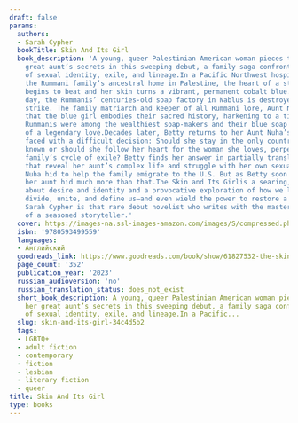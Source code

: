 ```yaml
---
draft: false
params:
  authors:
  - Sarah Cypher
  bookTitle: Skin And Its Girl
  book_description: 'A young, queer Palestinian American woman pieces together her
    great aunt’s secrets in this sweeping debut, a family saga confronting questions
    of sexual identity, exile, and lineage.In a Pacific Northwest hospital far from
    the Rummani family’s ancestral home in Palestine, the heart of a stillborn baby
    begins to beat and her skin turns a vibrant, permanent cobalt blue. On the same
    day, the Rummanis’ centuries-old soap factory in Nablus is destroyed in an air
    strike. The family matriarch and keeper of all Rummani lore, Aunt Nuha, believes
    that the blue girl embodies their sacred history, harkening to a time when the
    Rummanis were among the wealthiest soap-makers and their blue soap was a symbol
    of a legendary love.Decades later, Betty returns to her Aunt Nuha’s gravestone,
    faced with a difficult decision: Should she stay in the only country she’s every
    known or should she follow her heart for the woman she loves, perpetuating her
    family’s cycle of exile? Betty finds her answer in partially translated notebooks
    that reveal her aunt’s complex life and struggle with her own sexuality, which
    Nuha hid to help the family emigrate to the U.S. But as Betty soon discovers,
    her aunt hid much more than that.The Skin and Its Girlis a searing, poetic tale
    about desire and identity and a provocative exploration of how we let stories
    divide, unite, and define us—and even wield the power to restore a broken family.
    Sarah Cypher is that rare debut novelist who writes with the mastery and flair
    of a seasoned storyteller.'
  cover: https://images-na.ssl-images-amazon.com/images/S/compressed.photo.goodreads.com/books/1659400213i/61827532.jpg
  isbn: '9780593499559'
  languages:
  - Английский
  goodreads_link: https://www.goodreads.com/book/show/61827532-the-skin-and-its-girl
  page_count: '352'
  publication_year: '2023'
  russian_audioversion: 'no'
  russian_translation_status: does_not_exist
  short_book_description: A young, queer Palestinian American woman pieces together
    her great aunt’s secrets in this sweeping debut, a family saga confronting questions
    of sexual identity, exile, and lineage.In a Pacific...
  slug: skin-and-its-girl-34c4d5b2
  tags:
  - LGBTQ+
  - adult fiction
  - contemporary
  - fiction
  - lesbian
  - literary fiction
  - queer
title: Skin And Its Girl
type: books
---
```

